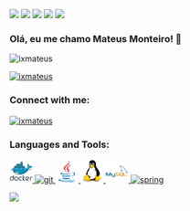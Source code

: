 ![](https://komarev.com/ghpvc/?ixmateus=your-github-ixmateus&color=blueviolet)
![](https://komarev.com/ghpvc/?ixmateus=your-github-ixmateus&color=dc143c)
![](https://komarev.com/ghpvc/?ixmateus=your-github-ixmateus&style=flat-square)
![](https://komarev.com/ghpvc/?ixmateus=your-github-ixmateus&label=PROFILE+VIEWS)
![](https://komarev.com/ghpvc/?ixmateus=your-github-ixmateus&base=1000)

### Olá, eu me chamo Mateus Monteiro! 🥹


<p align="left"> <img src="https://komarev.com/ghpvc/?username=ixmateus&label=Profile%20views&color=0e75b6&style=flat" alt="ixmateus" /> </p>

<p align="left"> <a href="https://github.com/ryo-ma/github-profile-trophy"><img src="https://github-profile-trophy.vercel.app/?username=ixmateus" alt="ixmateus" /></a> </p>

<h3 align="left">Connect with me:</h3>
<p align="left">
<a href="https://linkedin.com/in/ixmateus" target="blank"><img align="center" src="https://raw.githubusercontent.com/rahuldkjain/github-profile-readme-generator/master/src/images/icons/Social/linked-in-alt.svg" alt="ixmateus" height="30" width="40" /></a>
</p>

<h3 align="left">Languages and Tools:</h3>
<p align="left"> <a href="https://www.docker.com/" target="_blank" rel="noreferrer"> <img src="https://raw.githubusercontent.com/devicons/devicon/master/icons/docker/docker-original-wordmark.svg" alt="docker" width="40" height="40"/> </a> <a href="https://git-scm.com/" target="_blank" rel="noreferrer"> <img src="https://www.vectorlogo.zone/logos/git-scm/git-scm-icon.svg" alt="git" width="40" height="40"/> </a> <a href="https://www.java.com" target="_blank" rel="noreferrer"> <img src="https://raw.githubusercontent.com/devicons/devicon/master/icons/java/java-original.svg" alt="java" width="40" height="40"/> </a> <a href="https://www.linux.org/" target="_blank" rel="noreferrer"> <img src="https://raw.githubusercontent.com/devicons/devicon/master/icons/linux/linux-original.svg" alt="linux" width="40" height="40"/> </a> <a href="https://www.mysql.com/" target="_blank" rel="noreferrer"> <img src="https://raw.githubusercontent.com/devicons/devicon/master/icons/mysql/mysql-original-wordmark.svg" alt="mysql" width="40" height="40"/> </a> <a href="https://spring.io/" target="_blank" rel="noreferrer"> <img src="https://www.vectorlogo.zone/logos/springio/springio-icon.svg" alt="spring" width="40" height="40"/> </a> </p>


<picture>
<source 
  srcset="https://github-readme-stats-sigma-five.vercel.app/api?username=ixmateus&show_icons=true&theme=dark"
  media="(prefers-color-scheme: dark)"
/>
<source
  srcset="https://github-readme-stats.vercel.app/api?username=ixmateus&show_icons=true"
  media="(prefers-color-scheme: light), (prefers-color-scheme: no-preference)"
/>
<img src="https://github-readme-stats.vercel.app/api?username=ixmateus&show_icons=true" />
</picture>


